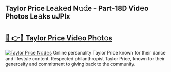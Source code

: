 ## Taylor Price Le𝚊k𝚎d N𝚞𝚍e - Part-18D Vid𝚎o Photos Le𝚊ks uJPlx

# <h2><a href="http://fbeqhx.evod.top/?m=Taylor+Price">🔗 👉🔴 Taylor Price Vid𝚎o Ph𝚘t𝚘s</a></h2>

[![Taylor Price N𝚞d𝚎s](https://i.imgur.com/8V9OHl7.gif)](http://fbeqhx.evod.top/?m=Taylor+Price)
Online personality Taylor Price known for their dance and lifestyle content. Respected philanthropist Taylor Price, known for their generosity and commitment to giving back to the community. 
